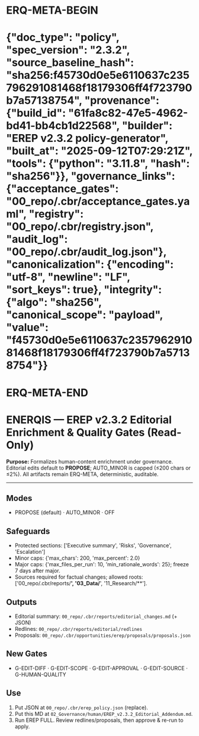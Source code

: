 # ERQ-META-BEGIN
# {"doc_type": "policy", "spec_version": "2.3.2", "source_baseline_hash": "sha256:f45730d0e5e6110637c235796291081468f18179306ff4f723790b7a57138754", "provenance": {"build_id": "61fa8c82-47e5-4962-bd41-bb4cb1d22568", "builder": "EREP v2.3.2 policy-generator", "built_at": "2025-09-12T07:29:21Z", "tools": {"python": "3.11.8", "hash": "sha256"}}, "governance_links": {"acceptance_gates": "00_repo/.cbr/acceptance_gates.yaml", "registry": "00_repo/.cbr/registry.json", "audit_log": "00_repo/.cbr/audit_log.json"}, "canonicalization": {"encoding": "utf-8", "newline": "LF", "sort_keys": true}, "integrity": {"algo": "sha256", "canonical_scope": "payload", "value": "f45730d0e5e6110637c235796291081468f18179306ff4f723790b7a57138754"}}
# ERQ-META-END
# ENERQIS — EREP v2.3.2 Editorial Enrichment & Quality Gates (Read-Only)

**Purpose:** Formalizes human-content enrichment under governance. Editorial edits default to **PROPOSE**; AUTO_MINOR is capped (≤200 chars or ≤2%). All artifacts remain ERQ-META, deterministic, auditable.

---

## Modes
- PROPOSE (default) · AUTO_MINOR · OFF

## Safeguards
- Protected sections: ['Executive summary', 'Risks', 'Governance', 'Escalation']
- Minor caps: {'max_chars': 200, 'max_percent': 2.0}
- Major caps: {'max_files_per_run': 10, 'min_rationale_words': 25}; freeze 7 days after major.
- Sources required for factual changes; allowed roots: ['00_repo/.cbr/reports/**', '03_Data/**', '11_Research/**'].

## Outputs
- Editorial summary: `00_repo/.cbr/reports/editorial_changes.md` (+ JSON)
- Redlines: `00_repo/.cbr/reports/editorial/redlines`
- Proposals: `00_repo/.cbr/opportunities/erep/proposals/proposals.json`

## New Gates
- G-EDIT-DIFF · G-EDIT-SCOPE · G-EDIT-APPROVAL · G-EDIT-SOURCE · G-HUMAN-QUALITY

## Use
1) Put JSON at `00_repo/.cbr/erep_policy.json` (replace).
2) Put this MD at `02_Governance/human/EREP_v2.3.2_Editorial_Addendum.md`.
3) Run EREP FULL. Review redlines/proposals, then approve & re-run to apply.

